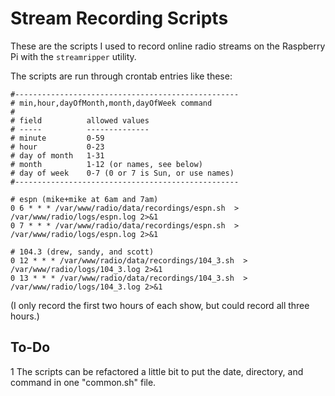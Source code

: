 Stream Recording Scripts
========================

These are the scripts I used to record online radio streams on
the Raspberry Pi with the `streamripper` utility.

The scripts are run through crontab entries like these:

    #--------------------------------------------------
    # min,hour,dayOfMonth,month,dayOfWeek command
    #
    # field          allowed values
    # -----          --------------
    # minute         0-59
    # hour           0-23
    # day of month   1-31
    # month          1-12 (or names, see below)
    # day of week    0-7 (0 or 7 is Sun, or use names)
    #--------------------------------------------------
    
    # espn (mike+mike at 6am and 7am)
    0 6 * * * /var/www/radio/data/recordings/espn.sh  > /var/www/radio/logs/espn.log 2>&1
    0 7 * * * /var/www/radio/data/recordings/espn.sh  > /var/www/radio/logs/espn.log 2>&1
    
    # 104.3 (drew, sandy, and scott)
    0 12 * * * /var/www/radio/data/recordings/104_3.sh  > /var/www/radio/logs/104_3.log 2>&1
    0 13 * * * /var/www/radio/data/recordings/104_3.sh  > /var/www/radio/logs/104_3.log 2>&1

(I only record the first two hours of each show, but could record all three hours.)


To-Do
-----

1 The scripts can be refactored a little bit to put the date, directory, and command
  in one "common.sh" file.

